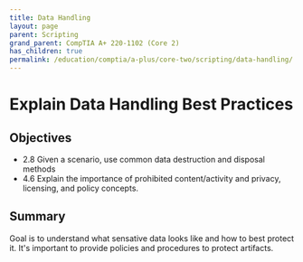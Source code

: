 ```yaml
---
title: Data Handling
layout: page
parent: Scripting
grand_parent: CompTIA A+ 220-1102 (Core 2)
has_children: true
permalink: /education/comptia/a-plus/core-two/scripting/data-handling/
---
```


# Explain Data Handling Best Practices

## Objectives

- 2.8 Given a scenario, use common data destruction and disposal methods
- 4.6 Explain the importance of prohibited content/activity and privacy, licensing, and policy concepts.

## Summary

Goal is to understand what sensative data looks like and how to best protect it. It's important to provide policies and procedures to protect artifacts.